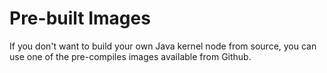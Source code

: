 # Pre-built Images

If you don't want to build your own Java kernel node from source, you can use one of the pre-compiles images available from Github.